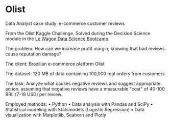 # Olist

Data Analyst case study: e-commerce customer reviews

From the Olist Kaggle Challenge. Solved during the Decision Science module in the [Le Wagon Data Science Bootcamp](https://www.lewagon.com/data-science-course/full-time).

The problem: How can we increase profit margin, knowing that bad reviews cause reputation damage?

The client: Brazilian e-commerce platform Olist

The dataset: 120 MB of data containing 100,000 real orders from customers

The task: Analyze what causes negative reviews and suggest appropriate action, assuming that negative reviews have a measurable "cost" of 40-100 BRL (7-18 USD) per review.

Employed methods:
• Python
• Data analysis with Pandas and SciPy
• Statistical modeling with Statsmodels (Logistic Regression)
• Data visualization with Matplotlib, Seaborn and Plotly
